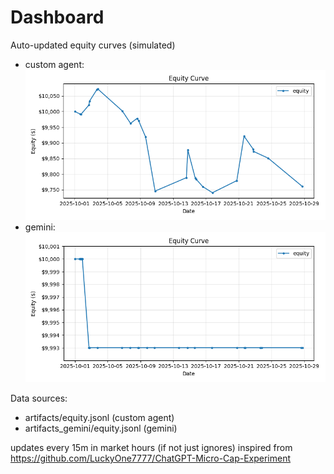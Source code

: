 # Dashboard

Auto-updated equity curves (simulated)

- custom agent: ![Equity Curve](artifacts/equity.png?v=6857196)
- gemini: ![Equity Curve (Gemini)](artifacts_gemini/equity.png?v=6857196)

Data sources:
- artifacts/equity.jsonl (custom agent)
- artifacts_gemini/equity.jsonl (gemini)

updates every 15m in market hours (if not just ignores)
inspired from https://github.com/LuckyOne7777/ChatGPT-Micro-Cap-Experiment